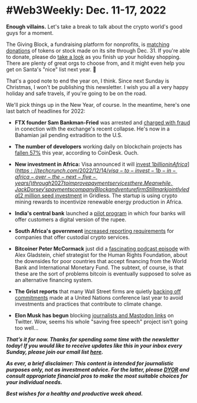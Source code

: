 # #Web3Weekly: Dec. 11-17, 2022

**Enough villains.** Let's take a break to talk about the crypto world's good guys for a moment.

The Giving Block, a fundraising platform for nonprofits, is [matching donations](https://thegivingblock.com/donate/) of tokens or stock made on its site through Dec. 31. If you're able to donate, please do [take a look](https://thegivingblock.com/donate/) as you finish up your holiday shopping. There are plenty of great orgs to choose from, and it might even help you get on Santa's "nice" list next year. 🎅

That's a good note to end the year on, I think. Since next Sunday is Christmas, I won't be publishing this newsletter. I wish you all a very happy holiday and safe travels, if you're going to be on the road.

We'll pick things up in the New Year, of course. In the meantime, here's one last batch of headlines for 2022:  

- **FTX founder Sam Bankman-Fried** was arrested  and [charged with fraud](https://www.coindesk.com/consensus-magazine/2022/12/14/understanding-the-charges-brought-against-sam-bankman-fried/) in conection with the exchange's recent collapse. He's now in a Bahamian jail pending extradition to the U.S.

- **The number of developers** working daily on blockchain projects has [fallen 57%](https://www.coindesk.com/markets/2022/12/15/first-mover-asia-active-crypto-developers-decreased-nearly-60-in-2022/) this year, according to CoinDesk. Ouch.

- **New investment in Africa:** Visa announced it will [invest $1 billion in Africa](https://techcrunch.com/2022/12/14/visa-to-invest-1b-in-africa-over-the-next-five-years/) through 2027 to improve payment services there. Meanwhile, Jack Dorsey's payments company Block and venture firm Stillmark jointly led a [$2 million seed investment](https://www.cnbc.com/2022/12/06/jack-dorseys-block-backs-bitcoin-mining-firm-bringing-affordable-electricity-to-africa.html) in Gridless. The startup is using crypto mining rewards to incentivize renewable energy production in Africa.

- **India's central bank** launched a [pilot program](https://www.msn.com/en-in/money/news/how-and-where-to-buy-digital-rupee/ar-AA15nrTV) in which four banks will offer customers a digital version of the rupee.

- **South Africa's government** [increased reporting requirements](https://www.coindesk.com/policy/2022/11/30/south-africa-adds-crypto-businesses-to-list-of-accountable-institutions/) for companies that offer custodial crypto services.

- **Bitcoiner Peter McCormack** just did a [fascinating podcast episode](https://www.youtube.com/watch?v=DnHOxZgvdWM) with Alex Gladstein, chief strategist for the Human Rights Foundation, about the downsides for poor countries that accept financing from the World Bank and International Monetary Fund. The subtext, of course, is that these are the sort of problems bitcoin is eventually supposed to solve as an alternative financing system.

- **The Grist reports** that many Wall Street firms are quietly [backing off commitments](https://www.salon.com/2022/12/11/wall-streets-biggest-names-are-backing-off-their-climate-commitments_partner/) made at a United Nations conference last year to avoid investments and practices that contribute to climate change.

- **Elon Musk has begun** blocking [journalists and Mastodon links](https://edition.cnn.com/2022/12/16/tech/mastodon-twitter-links/index.html) on Twitter. Wow, seems his whole "saving free speech" project isn't going too well...

_**That’s it for now. Thanks for spending some time with the newsletter today! If you would like to receive updates like this in your inbox every Sunday, please join our email list [here](https://w3w.news).**_ <!-- Be sure to delete that last line for copy going out to existing email subscribers, of course. -->

_**As ever, a brief disclaimer: This content is intended for journalistic purposes only, not as investment advice. For the latter, please [DYOR](https://www.google.com/search?q=DYOR&sxsrf=ALiCzsbQdCxZ0zVRVuYN5L2c-89lO7I5cw%3A1663013827193&source=hp&ei=w5MfY5f5BrylptQPrba9uAo&iflsig=AJiK0e8AAAAAYx-h08-1Cfk2JUZBncAoNuCZfyyt_eDY&ved=0ahUKEwjX5q-jiZD6AhW8kokEHS1bD6cQ4dUDCAk&uact=5&oq=DYOR&gs_lcp=Cgdnd3Mtd2l6EAMyCAgAEIAEELEDMgsIABCABBCxAxCLAzIICAAQgAQQiwMyCAgAEIAEEIsDMggIABCABBCLAzIICAAQgAQQiwMyCggAEIAEEAoQiwMyBQgAEIAEMgUIABCABDIFCAAQgAQ6BAgjECc6CAguELEDEIMBOhEILhCABBCxAxCDARDHARDRAzoLCAAQgAQQsQMQgwE6CAgAELEDEIMBOgsILhCABBCxAxCDAToECAAQA1AAWLEEYJkGaABwAHgBgAHaAYgB2wOSAQUyLjEuMZgBAKABAbgBAQ&sclient=gws-wiz) and consult appropriate financial pros to make the most suitable choices for your individual needs.**_

_**Best wishes for a healthy and productive week ahead.**_  
